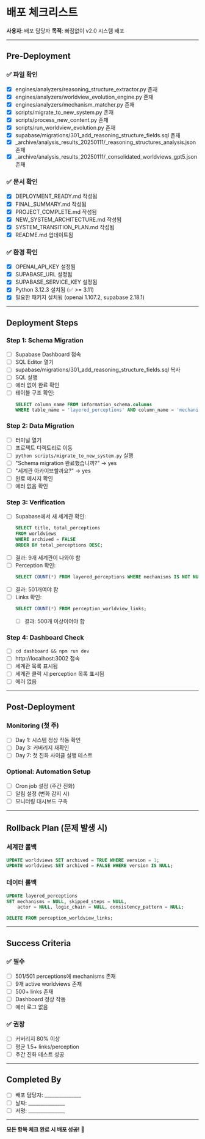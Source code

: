 # 배포 체크리스트

**사용자**: 배포 담당자
**목적**: 빠짐없이 v2.0 시스템 배포

---

## Pre-Deployment

### ✅ 파일 확인
- [x] engines/analyzers/reasoning_structure_extractor.py 존재
- [x] engines/analyzers/worldview_evolution_engine.py 존재
- [x] engines/analyzers/mechanism_matcher.py 존재
- [x] scripts/migrate_to_new_system.py 존재
- [x] scripts/process_new_content.py 존재
- [x] scripts/run_worldview_evolution.py 존재
- [x] supabase/migrations/301_add_reasoning_structure_fields.sql 존재
- [x] _archive/analysis_results_20250111/_reasoning_structures_analysis.json 존재
- [x] _archive/analysis_results_20250111/_consolidated_worldviews_gpt5.json 존재

### ✅ 문서 확인
- [x] DEPLOYMENT_READY.md 작성됨
- [x] FINAL_SUMMARY.md 작성됨
- [x] PROJECT_COMPLETE.md 작성됨
- [x] NEW_SYSTEM_ARCHITECTURE.md 작성됨
- [x] SYSTEM_TRANSITION_PLAN.md 작성됨
- [x] README.md 업데이트됨

### ✅ 환경 확인
- [x] OPENAI_API_KEY 설정됨
- [x] SUPABASE_URL 설정됨
- [x] SUPABASE_SERVICE_KEY 설정됨
- [x] Python 3.12.3 설치됨 (✅ >= 3.11)
- [x] 필요한 패키지 설치됨 (openai 1.107.2, supabase 2.18.1)

---

## Deployment Steps

### Step 1: Schema Migration
- [ ] Supabase Dashboard 접속
- [ ] SQL Editor 열기
- [ ] supabase/migrations/301_add_reasoning_structure_fields.sql 복사
- [ ] SQL 실행
- [ ] 에러 없이 완료 확인
- [ ] 테이블 구조 확인:
  ```sql
  SELECT column_name FROM information_schema.columns
  WHERE table_name = 'layered_perceptions' AND column_name = 'mechanisms';
  ```

### Step 2: Data Migration
- [ ] 터미널 열기
- [ ] 프로젝트 디렉토리로 이동
- [ ] `python scripts/migrate_to_new_system.py` 실행
- [ ] "Schema migration 완료했습니까?" → yes
- [ ] "세계관 아카이브할까요?" → yes
- [ ] 완료 메시지 확인
- [ ] 에러 없음 확인

### Step 3: Verification
- [ ] Supabase에서 새 세계관 확인:
  ```sql
  SELECT title, total_perceptions
  FROM worldviews
  WHERE archived = FALSE
  ORDER BY total_perceptions DESC;
  ```
- [ ] 결과: 9개 세계관이 나와야 함
- [ ] Perception 확인:
  ```sql
  SELECT COUNT(*) FROM layered_perceptions WHERE mechanisms IS NOT NULL;
  ```
- [ ] 결과: 501개여야 함
- [ ] Links 확인:
  ```sql
  SELECT COUNT(*) FROM perception_worldview_links;
  ```
  - [ ] 결과: 500개 이상이어야 함

### Step 4: Dashboard Check
- [ ] `cd dashboard && npm run dev`
- [ ] http://localhost:3002 접속
- [ ] 세계관 목록 표시됨
- [ ] 세계관 클릭 시 perception 목록 표시됨
- [ ] 에러 없음

---

## Post-Deployment

### Monitoring (첫 주)
- [ ] Day 1: 시스템 정상 작동 확인
- [ ] Day 3: 커버리지 재확인
- [ ] Day 7: 첫 진화 사이클 실행 테스트

### Optional: Automation Setup
- [ ] Cron job 설정 (주간 진화)
- [ ] 알림 설정 (변화 감지 시)
- [ ] 모니터링 대시보드 구축

---

## Rollback Plan (문제 발생 시)

### 세계관 롤백
```sql
UPDATE worldviews SET archived = TRUE WHERE version = 1;
UPDATE worldviews SET archived = FALSE WHERE version IS NULL;
```

### 데이터 롤백
```sql
UPDATE layered_perceptions
SET mechanisms = NULL, skipped_steps = NULL,
    actor = NULL, logic_chain = NULL, consistency_pattern = NULL;

DELETE FROM perception_worldview_links;
```

---

## Success Criteria

### ✅ 필수
- [ ] 501/501 perceptions에 mechanisms 존재
- [ ] 9개 active worldviews 존재
- [ ] 500+ links 존재
- [ ] Dashboard 정상 작동
- [ ] 에러 로그 없음

### ✅ 권장
- [ ] 커버리지 80% 이상
- [ ] 평균 1.5+ links/perception
- [ ] 주간 진화 테스트 성공

---

## Completed By

- [ ] 배포 담당자: _______________
- [ ] 날짜: _______________
- [ ] 서명: _______________

---

**모든 항목 체크 완료 시 배포 성공! 🎉**
